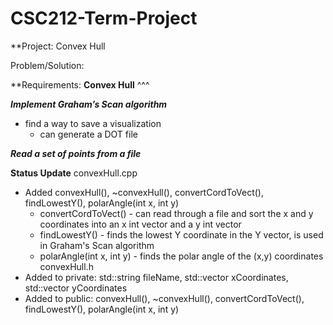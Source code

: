 # CSC212-Term-Project
**Project:
Convex Hull

Problem/Solution:


**Requirements:
**Convex Hull**
^^^

**_Implement Graham’s Scan algorithm_**
- find a way to save a visualization
  - can generate a DOT file

**_Read a set of points from a file_**

**Status Update**
convexHull.cpp
  * Added convexHull(), ~convexHull(), convertCordToVect(), findLowestY(), polarAngle(int x, int y)
    * convertCordToVect() - can read through a file and sort the x and y coordinates into an x int vector and a y int vector
    * findLowestY() - finds the lowest Y coordinate in the Y vector, is used in Graham's Scan algorithm
    * polarAngle(int x, int y) - finds the polar angle of the (x,y) coordinates
convexHull.h
  * Added to private: std::string fileName, std::vector <int> xCoordinates, std::vector <int> yCoordinates
  * Added to public: convexHull(), ~convexHull(), convertCordToVect(), findLowestY(), polarAngle(int x, int y)
